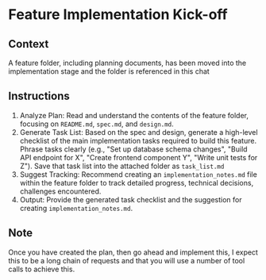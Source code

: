# Feature Implementation Kick-off

## Context

A feature folder, including planning documents, has been moved into 
the implementation stage and the folder is referenced in this chat

## Instructions

1.  Analyze Plan: Read and understand the contents of the feature folder,
    focusing on `README.md`, `spec.md`, and `design.md`.
2.  Generate Task List: Based on the spec and design, generate a high-level 
    checklist of the main implementation tasks required to build this feature. 
    Phrase tasks clearly (e.g., "Set up database schema changes", 
    "Build API endpoint for X", "Create frontend component Y", "Write unit tests for Z").
    Save that task list into the attached folder as `task_list.md`
3.  Suggest Tracking: Recommend creating an `implementation_notes.md` 
    file within the feature folder to track detailed progress, technical 
    decisions, challenges encountered.
4.  Output: Provide the generated task checklist and the suggestion for creating `implementation_notes.md`.

## Note

Once you have created the plan, then go ahead and implement this, I expect this
to be a long chain of requests and that you will use a number of tool calls to
achieve this.